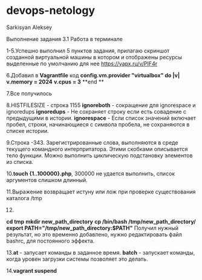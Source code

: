 # devops-netology
Sarkisyan Aleksey

Выполнение задания 3.1 Работа в терминале

1-5.Успешно выполнил 5 пунктов задания, прилагаю скриншот созданной виртуальной машины
в котором и отображены ресурсы выделенные по умолчанию для нее https://yapx.ru/v/PIF4r

6.Добавил в **Vagrantfile** код 
**config.vm.provider "virtualbox" do |v|**
        **v.memory = 2024**
        **v.cpus = 3**
    **end **

7.Все получилось

8.HISTFILESIZE - строка 1155 
**ignoreboth** - сокращение для ignorespace и ignoredups
**ignoredups** - Не сохраняет строку если есть совадение с предыдущими в истории.
**ignorespace** - Если список значений включает пробел, строки, начинающиеся с символа пробела, не сохраняются в списке истории.

9.Строка -343. Зарегистрированные слова, выполняются в среде текущего командного интерпритатора. Этими скобками описывается тело функции.
Можно выполнить циклическую подстановку элементов из списка.

10.**touch {1..100000}.php**, 300000 не удается выполнить, список аргументов слишком длинный.

11.Выражение возвращает истуну или лож при проверке существования каталога /tmp

12.
**cd tmp**
**mkdir new_path_directory**
**cp /bin/bash /tmp/new_path_directory/**
**export PATH="/tmp/new_path_directory:$PATH"**
Получил нужный результат, но это временно добавлено, нужно редактировать файл bashrc, для постоянного эффекта.

13.**at** - запусает команды в заданное время.
**batch** - запускает команды, когда уровен загрузки системы позволяет это делать.

14.**vagrant suspend**


